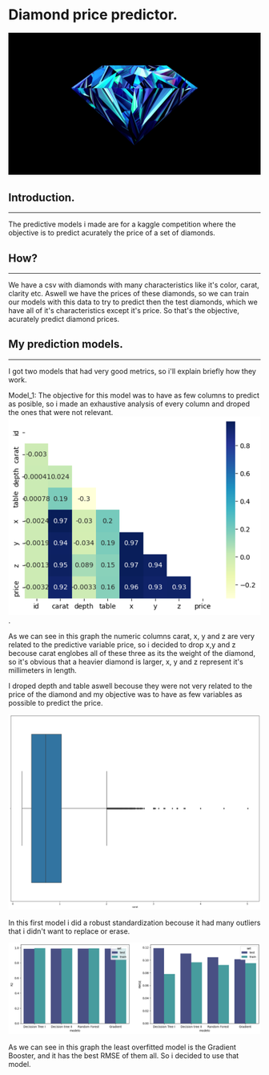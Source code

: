 # Diamond price predictor.
![Diamond](Images/Diamond2.jpg)

## Introduction.
---
The predictive models i made are for a kaggle competition where the objective is to predict acurately the price of a set of diamonds.

## How?
---

We have a csv with diamonds with many characteristics like it's color, carat, clarity etc. Aswell we have the prices of these diamonds, so we can train our models with this data to try to predict then the test diamonds, which we have all of it's characteristics except it's price.
So that's the objective, acurately predict diamond prices.

## My prediction models.
---

I got two models that had very good metrics, so i'll explain briefly how they work.

Model_1: The objective for this model was to have as few columns to predict as posible, so i made an exhaustive analysis of every column and droped the ones that were not relevant.
![xyz](Images/xyz.png).

As we can see in this graph the numeric columns carat, x, y and z are very related to the predictive variable price, so i decided to drop x,y and z becouse carat englobes all of these three as its the weight of the diamond, so it's obvious that a heavier diamond is larger, x, y and z represent it's millimeters in length.

I droped depth and table aswell becouse they were not very related to the price of the diamond and my objective was to have as few variables as possible to predict the price.


![carat_outlier](Images/carat_out.png)


In this first model i did a robust standardization becouse it had many outliers that i didn't want to replace or erase.

!["Model"](Images/Model.png)

As we can see in this graph the least overfitted model is the Gradient Booster, and it has the best RMSE of them all. So i decided to use that model.



